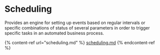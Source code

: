 # Scheduling

Provides an engine for setting up events based on regular intervals or specific combinations of status of several parameters in order to trigger specific tasks in an automated business process.

{% content-ref url="scheduling.md" %}
[scheduling.md](scheduling.md)
{% endcontent-ref %}
